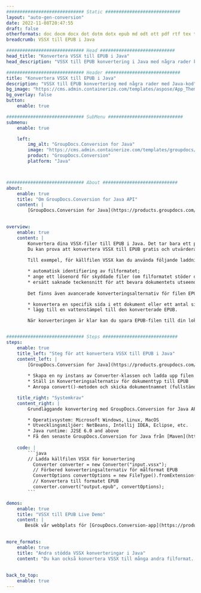 ```yaml
---
############################# Static ############################
layout: "auto-gen-conversion"
date: 2022-11-08T20:47:55
draft: false
otherformats: doc docm docx dot dotm dotx epub md odt ott pdf rtf tex txt vdx vsdm vsdx vssm vssx vstm vstx vsx vtx xps
breadcrumb: VSSX till EPUB i Java

############################# Head ############################
head_title: "Konvertera VSSX till EPUB i Java"
head_description: "VSSX till EPUB konvertering i Java med några rader kod. Konvertera över 160 filformat med hjälp av GroupDocs dokumentkonverterings-API för Java"

############################# Header ############################
title: "Konvertera VSSX till EPUB i Java"
description: "VSSX till EPUB konvertering med några rader med Java-kod"
bg_image: "https://cms.admin.containerize.com/templates/aspose/App_Themes/V3/images/bg/header1.png"
bg_overlay: false
button:
    enable: true

############################# SubMenu ############################
submenu:
    enable: true

    left:
        img_alt: "GroupDocs.Conversion for Java"
        image: "https://cms.admin.containerize.com/templates/groupdocs/images/product-logos/90x90-noborder/groupdocs-conversion-java.png"
        product: "GroupDocs.Conversion"
        platform: "Java"



############################# About ############################
about:
    enable: true
    title: "Om GroupDocs.Conversion for Java API"
    content: |
        [GroupDocs.Conversion for Java](https://products.groupdocs.com/conversion/java/) är ett avancerat filformatkonverterings-API för konvertering mellan populära bild- och dokumentformat som Microsoft Office, OpenDocument, PDF, HTML, e-post, CAD. och mycket mer med bara några rader kod. Det inbyggda API:t upptäcker automatiskt formaten för originaldokumenten och erbjuder många alternativ för att anpassa de konverterade dokumenten. Tillsammans med funktionen att extrahera information från ett dokument, stöder den också cachelagring av konverteringsresultaten till den lokala disken som standard. Men alla typer av cachelagring kan stödjas genom att implementera lämpliga gränssnitt - Amazon S3, Dropbox, Google Drive, Windows Azure, Reddis eller andra.
    

overview:
    enable: true
    content: |
        Konvertera dina VSSX-filer till EPUB i Java. Det tar bara ett par rader med Java-kod på valfri plattform, som Windows, Linux, macOS.
        Du kan prova att konvertera VSSX till EPUB gratis och utvärdera kvaliteten på konverteringsresultaten. Tillsammans med enkla filkonverteringsskript kan du prova mer sofistikerade alternativ för att ladda källfilen VSSX och lagra EPUB-utdata. 
        
        Till exempel, för källfilen VSSX kan du använda följande laddningsalternativ:

        * automatisk identifiering av filformatet;
        * ange ett lösenord för skyddade filer (om filformatet stöder det);
        * ersätt saknade teckensnitt för att bevara dokumentets utseende.
        
        Det finns även avancerade konverteringsalternativ för filen EPUB:

        * konvertera en specifik sida i ett dokument eller ett antal sidor;
        * lägg till en vattenstämpel till den konverterade EPUB.

        När konverteringen är klar kan du spara EPUB-filen till din lokala filsökväg eller till tredje parts lagring såsom FTP, Amazon S3, Google Drive, Dropbox etc. Observera - för att konvertera VSSX till EPUB behöver du inte installera någon ytterligare programvara, såsom MS Office, Open Office, Adobe Acrobat Reader etc.


############################# Steps ############################
steps:
    enable: true
    title_left: "Steg för att konvertera VSSX till EPUB i Java"
    content_left: |
        [GroupDocs.Conversion for Java](https://products.groupdocs.com/conversion/java/) låter utvecklare enkelt konvertera VSSX fil till EPUB med några rader kod.
        
        * Skapa en ny instans av Converter-klassen och ladda upp filen VSSX med den fullständiga sökvägen
        * Ställ in Konverteringsalternativ för dokumenttyp till EPUB
        * Anropa convert()-metoden och skicka dokumentnamnet (fullständig sökväg) och formatet (EPUB) som en parameter

    title_right: "Systemkrav"
    content_right: |
        Grundläggande konvertering med GroupDocs.Conversion for Java API kan göras med bara några rader kod. Våra API:er stöds på alla större plattformar och operativsystem. Innan du kör koden nedan, se till att du har följande förutsättningar installerade på ditt system.

        * Operativsystem: Microsoft Windows, Linux, MacOS
        * Utvecklingsmiljöer: NetBeans, Intellij IDEA, Eclipse, etc.
        * Java runtime: J2SE 6.0 and above
        * Få den senaste GroupDocs.Conversion for Java från [Maven](https://repository.groupdocs.com/webapp/#/artifacts/browse/tree/General/repo/com/groupdocs/groupdocs-conversion)
         
    code: |
        ```java    
        // Ladda källfilen VSSX för konvertering
          Converter converter = new Converter("input.vssx");
          // Förbered konverteringsalternativ för målformat EPUB
          ConvertOptions convertOptions = new FileType().fromExtension("epub").getConvertOptions();
          // Konvertera till formatet EPUB
          converter.convert("output.epub", convertOptions);
        ```

demos:
    enable: true
    title: "VSSX till EPUB Live Demo"
    content: |
       Besök vår webbplats för [GroupDocs.Conversion-app](https://products.groupdocs.app/conversion/family) och försök konvertera VSSX till EPUB nu. Den kostnadsfria demon har följande fördelar
          

more_formats:
    enable: true
    title: "Andra stödda VSSX konverteringar i Java"
    content: "Du kan också konvertera VSSX till många andra filformat. Se listan nedan."
       
       
back_to_top:
    enable: true
---
```

